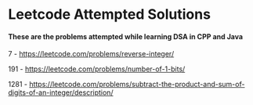 # Leetcode Attempted Solutions

#### These are the problems attempted while learning DSA in CPP and Java 

7 - https://leetcode.com/problems/reverse-integer/

191 - https://leetcode.com/problems/number-of-1-bits/

1281 - https://leetcode.com/problems/subtract-the-product-and-sum-of-digits-of-an-integer/description/

